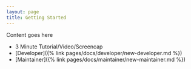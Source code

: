 ```yaml
---
layout: page
title: Getting Started
---
```


Content goes here

- 3 Minute Tutorial/Video/Screencap
- [Developer]({% link pages/docs/developer/new-developer.md %})
- [Maintainer]({% link pages/docs/maintainer/new-maintainer.md %})
